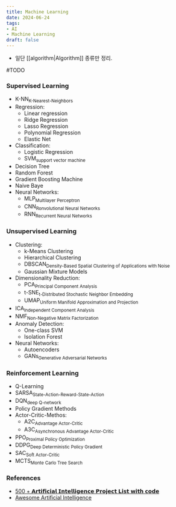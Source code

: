 ```yaml
---
title: Machine Learning
date: 2024-06-24
tags:
- AI
- Machine Learning
draft: false
---
```


- 일단 [[algorithm|Algorithm]] 종류만 정리.

#TODO
### Supervised Learning
- K-NN<sub>K-Nearest-Neighbors</sub>
- Regression:
    - Linear regression
    - Ridge Regression
    - Lasso Regression
    - Polynomial Regression
    - Elastic Net
- Classification:
    - Logistic Regression
    - SVM<sub>support vector machine</sub>
 - Decision Tree
 - Random Forest
 - Gradient Boosting Machine
 - Naive Baye
 - Neural Networks:
    - MLP<sub>Multilayer Perceptron</sub>
    - CNN<sub>Ronvolutional Neural Networks</sub>
    - RNN<sub>Recurrent Neural Networks</sub>


### Unsupervised Learning
- Clustering:
    - k-Means Clustering
    - Hierarchical Clustering
    - DBSCAN<sub>Density-Based Spatial Clustering of Applications with Noise</sub>
    - Gaussian Mixture Models
- Dimensionality Reduction:
    - PCA<sub>Principal Component Analysis<sub>
    - t-SNE<sub>t-Distributed Stochastic Neighbor Embedding</sub>
    - UMAP<sub>Uniform Manifold Approximation and Projection</sub>
- ICA<sub>Independent Component Analysis</sub>
- NMF<sub>Non-Negative Matrix Factorization</sub>
- Anomaly Detection:
    - One-class SVM
    - Isolation Forest
- Neural Networks:
    - Autoencoders
    - GANs<sub>Generative Adversarial Networks</sub>


### Reinforcement Learning
- Q-Learning
- SARSA<sub>State-Action-Reward-State-Action</sub>
- DQN<sub>deep Q-network</sub>
- Policy Gradient Methods
- Actor-Critic-Methos:
    - A2C<sub>Advantage Actor-Critic</sub>
    - A3C<sub>Asynchronous Advantage Actor-Critic</sub>
- PPO<sub>Proximal Policy Optimization</sub>
- DDPG<sub>Deep Deterministic Policy Gradient</sub>
- SAC<sub>Soft Actor-Critic</sub>
- MCTS<sub>Monte Carlo Tree Search</sub>


### References
- [500 + 𝗔𝗿𝘁𝗶𝗳𝗶𝗰𝗶𝗮𝗹 𝗜𝗻𝘁𝗲𝗹𝗹𝗶𝗴𝗲𝗻𝗰𝗲 𝗣𝗿𝗼𝗷𝗲𝗰𝘁 𝗟𝗶𝘀𝘁 𝘄𝗶𝘁𝗵 𝗰𝗼𝗱𝗲](https://github.com/ashishpatel26/500-AI-Machine-learning-Deep-learning-Computer-vision-NLP-Projects-with-code)
- [Awesome Artificial Intelligence](https://github.com/owainlewis/awesome-artificial-intelligence)